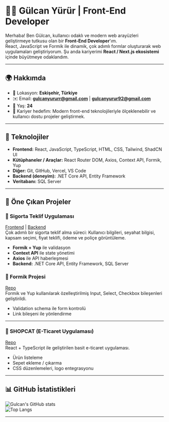 # 👩‍💻 Gülcan Yürür | Front-End Developer

Merhaba! Ben Gülcan, kullanıcı odaklı ve modern web arayüzleri geliştirmeye tutkusu olan bir **Front-End Developer**'ım.  
React, JavaScript ve Formik ile dinamik, çok adımlı formlar oluşturarak web uygulamaları geliştiriyorum. Şu anda kariyerimi **React / Next.js ekosistemi** içinde büyütmeye odaklandım.  

---

## 🌍 Hakkımda
- 📍 Lokasyon: **Eskişehir, Türkiye**  
- ✉️ Email: **gulcanyururr@gmail.com** | **gulcanyurur92@gmail.com**  
- 🎂 Yaş: **24**  
- 🚀 Kariyer hedefim: Modern front-end teknolojileriyle ölçeklenebilir ve kullanıcı dostu projeler geliştirmek.  

---

## 🚀 Teknolojiler
- **Frontend:** React, JavaScript, TypeScript, HTML, CSS, Tailwind, ShadCN UI  
- **Kütüphaneler / Araçlar:** React Router DOM, Axios, Context API, Formik, Yup  
- **Diğer:** Git, GitHub, Vercel, VS Code  
- **Backend (deneyim):** .NET Core API, Entity Framework  
- **Veritabanı:** SQL Server  

---

## 🌟 Öne Çıkan Projeler

### 🔹 Sigorta Teklif Uygulaması 
[Frontend](https://github.com/gulcanyurur/Insurance-Offer-React) | [Backend](https://github.com/gulcanyurur/Insurance-offer-application)  
Çok adımlı bir sigorta teklif alma süreci: Kullanıcı bilgileri, seyahat bilgisi, kapsam seçimi, fiyat teklifi, ödeme ve poliçe görüntüleme.  

- **Formik + Yup** ile validasyon  
- **Context API** ile state yönetimi  
- **Axios** ile API haberleşmesi  
- **Backend:** .NET Core API, Entity Framework, SQL Server  


### 🔹 Formik Projesi
[Repo](https://github.com/gulcanyurur/FormikProject)  
Formik ve Yup kullanılarak özelleştirilmiş Input, Select, Checkbox bileşenleri geliştirildi.  

- Validation schema ile form kontrolü  
- Link bileşeni ile yönlendirme  

---

### 🔹 SHOPCAT (E-Ticaret Uygulaması)
[Repo](https://github.com/gulcanyurur/SHOPCAT)  
React + TypeScript ile geliştirilen basit e-ticaret uygulaması.  

- Ürün listeleme  
- Sepet ekleme / çıkarma  
- CSS düzenlemeleri, logo entegrasyonu  

---

## 📊 GitHub İstatistikleri
![Gulcan's GitHub stats](https://github-readme-stats.vercel.app/api?username=gulcanyurur&show_icons=true&theme=radical)  
![Top Langs](https://github-readme-stats.vercel.app/api/top-langs/?username=gulcanyurur&layout=compact&theme=radical)  

---


